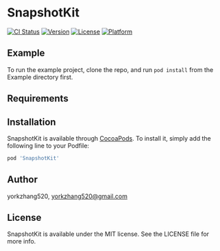 # SnapshotKit

[![CI Status](https://img.shields.io/travis/yorkzhang520/SnapshotKit.svg?style=flat)](https://travis-ci.org/yorkzhang520/SnapshotKit)
[![Version](https://img.shields.io/cocoapods/v/SnapshotKit.svg?style=flat)](https://cocoapods.org/pods/SnapshotKit)
[![License](https://img.shields.io/cocoapods/l/SnapshotKit.svg?style=flat)](https://cocoapods.org/pods/SnapshotKit)
[![Platform](https://img.shields.io/cocoapods/p/SnapshotKit.svg?style=flat)](https://cocoapods.org/pods/SnapshotKit)

## Example

To run the example project, clone the repo, and run `pod install` from the Example directory first.

## Requirements

## Installation

SnapshotKit is available through [CocoaPods](https://cocoapods.org). To install
it, simply add the following line to your Podfile:

```ruby
pod 'SnapshotKit'
```

## Author

yorkzhang520, yorkzhang520@gmail.com

## License

SnapshotKit is available under the MIT license. See the LICENSE file for more info.
